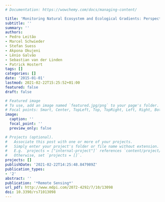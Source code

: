 ```yaml
---
# Documentation: https://wowchemy.com/docs/managing-content/

title: 'Monitoring Natural Ecosystem and Ecological Gradients: Perspectives with EnMAP'
subtitle: ''
summary: ''
authors:
- Pedro Leitão
- Marcel Schwieder
- Stefan Suess
- Akpona Okujeni
- Lênio Galvão
- Sebastian van der Linden
- Patrick Hostert
tags: []
categories: []
date: '2015-01-01'
lastmod: 2021-02-22T15:25:52+01:00
featured: false
draft: false

# Featured image
# To use, add an image named `featured.jpg/png` to your page's folder.
# Focal points: Smart, Center, TopLeft, Top, TopRight, Left, Right, BottomLeft, Bottom, BottomRight.
image:
  caption: ''
  focal_point: ''
  preview_only: false

# Projects (optional).
#   Associate this post with one or more of your projects.
#   Simply enter your project's folder or file name without extension.
#   E.g. `projects = ["internal-project"]` references `content/project/deep-learning/index.md`.
#   Otherwise, set `projects = []`.
projects: []
publishDate: '2021-02-22T14:25:48.847989Z'
publication_types:
- '2'
abstract: ''
publication: '*Remote Sensing*'
url_pdf: http://www.mdpi.com/2072-4292/7/10/13098
doi: 10.3390/rs71013098
---
```

